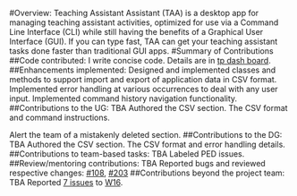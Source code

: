 #Overview:
Teaching Assistant Assistant (TAA) is a desktop app for managing teaching assistant
activities, optimized for use via a Command Line Interface (CLI) while still having
the benefits of a Graphical User Interface (GUI). If you can type fast, TAA can get
your teaching assistant tasks done faster than traditional GUI apps.
#Summary of Contributions
##Code contributed:
I write concise code. Details are in [tp dash board](https://nus-cs2103-ay2223s2.github.io/tp-dashboard/?search=williamhaiweigu&breakdown=true&sort=groupTitle%20dsc&sortWithin=title&since=2023-02-17&timeframe=commit&mergegroup=&groupSelect=groupByRepos&checkedFileTypes=docs~functional-code~test-code~other&tabOpen=true&tabType=authorship&tabAuthor=WilliamHaiweiGu&tabRepo=AY2223S2-CS2103T-T14-4%2Ftp%5Bmaster%5D&authorshipIsMergeGroup=false&authorshipFileTypes=docs~functional-code~test-code~other&authorshipIsBinaryFileTypeChecked=false&authorshipIsIgnoredFilesChecked=false).
##Enhancements implemented:
Designed and implemented classes and methods to support import and export of application data in CSV format.
Implemented error handling at various occurrences to deal with any user input.
Implemented command history navigation functionality.
##Contributions to the UG: TBA
Authored the CSV section. The CSV format and command instructions.

Alert the team of a mistakenly deleted section.
##Contributions to the DG: TBA
Authored the CSV section. The CSV format and error handling details.
##Contributions to team-based tasks: TBA
Labeled PED issues.
##Review/mentoring contributions: TBA
Reported bugs and reviewed respective changes: [#108](https://github.com/AY2223S2-CS2103T-T14-4/tp/pull/108), [#203](https://github.com/AY2223S2-CS2103T-T14-4/tp/pull/203) 
##Contributions beyond the project team: TBA
Reported [7 issues](https://github.com/WilliamHaiweiGu/ped/issues) to [W16](https://github.com/AY2223S2-CS2103-W16-3/tp). 

